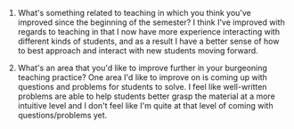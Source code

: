 1) What's something related to teaching in which you think you've improved since the beginning of the semester?
I think I've improved with regards to teaching in that I now have more experience interacting with different kinds of students, and as a result I have a better sense of how to best approach and interact with new students moving forward.

2) What's an area that you'd like to improve further in your burgeoning teaching practice?
One area I'd like to improve on is coming up with questions and problems for students to solve. I feel like well-written problems are able to help students better grasp the material at a more intuitive level and I don't feel like I'm quite at that level of coming with questions/problems yet.
